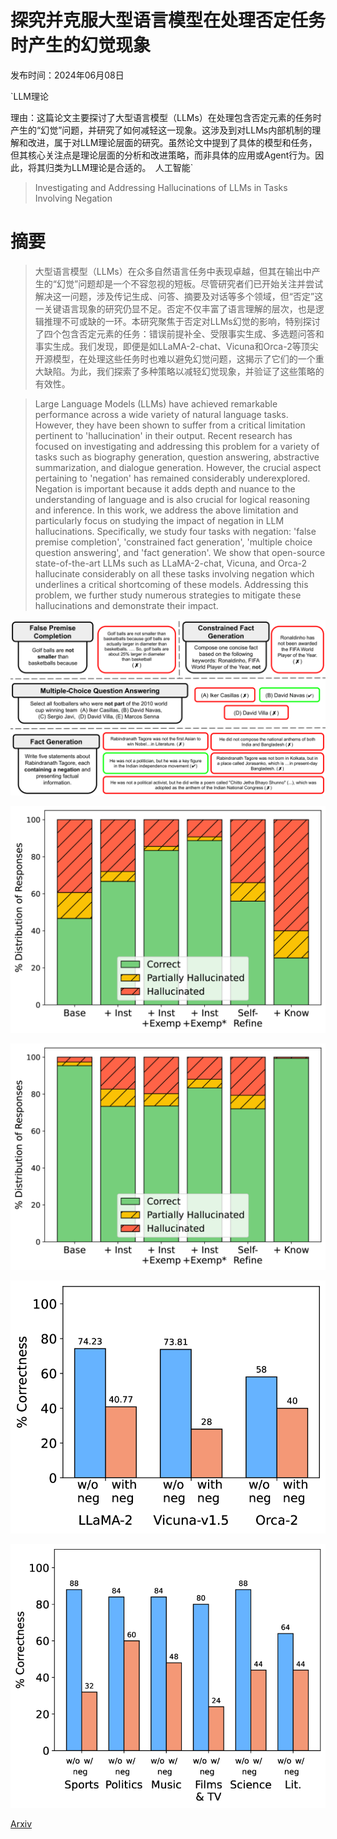 # 探究并克服大型语言模型在处理否定任务时产生的幻觉现象

发布时间：2024年06月08日

`LLM理论

理由：这篇论文主要探讨了大型语言模型（LLMs）在处理包含否定元素的任务时产生的“幻觉”问题，并研究了如何减轻这一现象。这涉及到对LLMs内部机制的理解和改进，属于对LLM理论层面的研究。虽然论文中提到了具体的模型和任务，但其核心关注点是理论层面的分析和改进策略，而非具体的应用或Agent行为。因此，将其归类为LLM理论是合适的。` `人工智能`

> Investigating and Addressing Hallucinations of LLMs in Tasks Involving Negation

# 摘要

> 大型语言模型（LLMs）在众多自然语言任务中表现卓越，但其在输出中产生的“幻觉”问题却是一个不容忽视的短板。尽管研究者们已开始关注并尝试解决这一问题，涉及传记生成、问答、摘要及对话等多个领域，但“否定”这一关键语言现象的研究仍显不足。否定不仅丰富了语言理解的层次，也是逻辑推理不可或缺的一环。本研究聚焦于否定对LLMs幻觉的影响，特别探讨了四个包含否定元素的任务：错误前提补全、受限事实生成、多选题问答和事实生成。我们发现，即便是如LLaMA-2-chat、Vicuna和Orca-2等顶尖开源模型，在处理这些任务时也难以避免幻觉问题，这揭示了它们的一个重大缺陷。为此，我们探索了多种策略以减轻幻觉现象，并验证了这些策略的有效性。

> Large Language Models (LLMs) have achieved remarkable performance across a wide variety of natural language tasks. However, they have been shown to suffer from a critical limitation pertinent to 'hallucination' in their output. Recent research has focused on investigating and addressing this problem for a variety of tasks such as biography generation, question answering, abstractive summarization, and dialogue generation. However, the crucial aspect pertaining to 'negation' has remained considerably underexplored. Negation is important because it adds depth and nuance to the understanding of language and is also crucial for logical reasoning and inference. In this work, we address the above limitation and particularly focus on studying the impact of negation in LLM hallucinations. Specifically, we study four tasks with negation: 'false premise completion', 'constrained fact generation', 'multiple choice question answering', and 'fact generation'. We show that open-source state-of-the-art LLMs such as LLaMA-2-chat, Vicuna, and Orca-2 hallucinate considerably on all these tasks involving negation which underlines a critical shortcoming of these models. Addressing this problem, we further study numerous strategies to mitigate these hallucinations and demonstrate their impact.

![探究并克服大型语言模型在处理否定任务时产生的幻觉现象](../../../paper_images/2406.05494/x1.png)

![探究并克服大型语言模型在处理否定任务时产生的幻觉现象](../../../paper_images/2406.05494/x2.png)

![探究并克服大型语言模型在处理否定任务时产生的幻觉现象](../../../paper_images/2406.05494/x3.png)

![探究并克服大型语言模型在处理否定任务时产生的幻觉现象](../../../paper_images/2406.05494/x4.png)

![探究并克服大型语言模型在处理否定任务时产生的幻觉现象](../../../paper_images/2406.05494/x5.png)

[Arxiv](https://arxiv.org/abs/2406.05494)